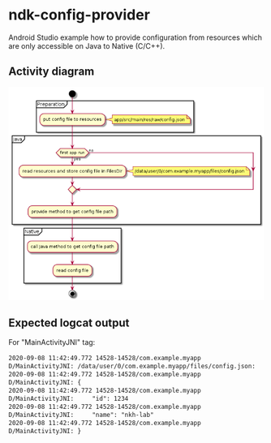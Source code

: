 # ndk-config-provider
Android Studio example how to provide configuration from resources which are only accessible on Java
to Native (C/C++).

## Activity diagram
![Activity diagram](https://github.com/nkh-lab/ndk-config-provider/blob/master/doc/activity-diagram.png)

## Expected logcat output
For "MainActivityJNI" tag: 
```
2020-09-08 11:42:49.772 14528-14528/com.example.myapp D/MainActivityJNI: /data/user/0/com.example.myapp/files/config.json:
2020-09-08 11:42:49.772 14528-14528/com.example.myapp D/MainActivityJNI: {
2020-09-08 11:42:49.772 14528-14528/com.example.myapp D/MainActivityJNI:     "id": 1234
2020-09-08 11:42:49.772 14528-14528/com.example.myapp D/MainActivityJNI:     "name": "nkh-lab"
2020-09-08 11:42:49.772 14528-14528/com.example.myapp D/MainActivityJNI: }
```
